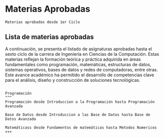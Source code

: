 # Materias Aprobadas
```{note}
Materias aprobadas desde 1er Ciclo
```
## Lista de materias aprobadas 

A continuación, se presenta el listado de asignaturas aprobadas hasta el sexto ciclo de la carrera de Ingeniería en Ciencias de la Computación.
Estas materias reflejan la formación teórica y práctica adquirida en áreas fundamentales como programación, matemáticas, estructuras de datos, sistemas operativos, bases de datos y redes de computadoras, entre otras. Este avance académico ha permitido el desarrollo de competencias clave para el análisis, diseño y construcción de soluciones tecnológicas.

````{card} Materias

Programación
^^^
Programación desde Introduccion a la Programación hasta Programación Avanzada

Base de Datos desde Introduccion a las Base de Datos hasta Base de Datos Avanzada

Matemáticass desde Fundamentos de matemáticas hasta Metodos Numericos
+++
````
